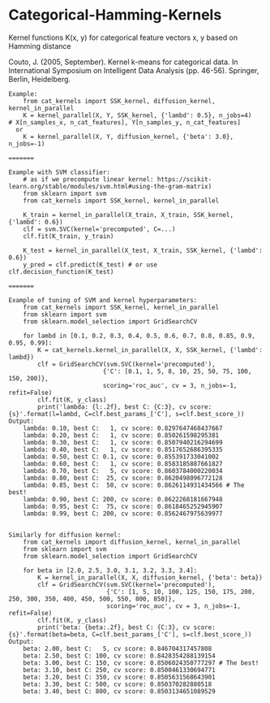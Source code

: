 # Categorical-Hamming-Kernels

Kernel functions K(x, y) for categorical feature vectors x, y based on Hamming distance 

Couto, J. (2005, September). Kernel k-means for categorical data. In International Symposium on Intelligent Data Analysis (pp. 46-56). Springer, Berlin, Heidelberg.

    Example:
        from cat_kernels import SSK_kernel, diffusion_kernel, kernel_in_parallel
        K = kernel_parallel(X, Y, SSK_kernel, {'lambd': 0.5}, n_jobs=4)     # X[n_samples_x, n_cat_features], Y[n_samples_y, n_cat_features]
      or
        K = kernel_parallel(X, Y, diffusion_kernel, {'beta': 3.0}, n_jobs=-1)
     
    =======

    Example with SVM classifier:
        # as if we precompute linear kernel: https://scikit-learn.org/stable/modules/svm.html#using-the-gram-matrix)
        from sklearn import svm
        from cat_kernels import SSK_kernel, kernel_in_parallel 

        K_train = kernel_in_parallel(X_train, X_train, SSK_kernel, {'lambd': 0.6})
        clf = svm.SVC(kernel='precomputed', C=...)
        clf.fit(K_train, y_train)

        K_test = kernel_in_parallel(X_test, X_train, SSK_kernel, {'lambd': 0.6})
        y_pred = clf.predict(K_test) # or use clf.decision_function(K_test)
    
    =======
    
    Example of tuning of SVM and kernel hyperparameters:
        from cat_kernels import SSK_kernel, kernel_in_parallel 
        from sklearn import svm
        from sklearn.model_selection import GridSearchCV

        for lambd in [0.1, 0.2, 0.3, 0.4, 0.5, 0.6, 0.7, 0.8, 0.85, 0.9, 0.95, 0.99]:
            K = cat_kernels.kernel_in_parallel(X, X, SSK_kernel, {'lambd': lambd})
            clf = GridSearchCV(svm.SVC(kernel='precomputed'),
                              {'C': [0.1, 1, 5, 8, 10, 25, 50, 75, 100, 150, 200]}, 
                              scoring='roc_auc', cv = 3, n_jobs=-1, refit=False)
            clf.fit(K, y_class)
            print('lambda: {l:.2f}, best C: {C:3}, cv score: {s}'.format(l=lambd, C=clf.best_params_['C'], s=clf.best_score_))
    Output:
        lambda: 0.10, best C:   1, cv score: 0.8297647468437667
        lambda: 0.20, best C:   1, cv score: 0.850261598295381
        lambda: 0.30, best C:   1, cv score: 0.8507940216294699
        lambda: 0.40, best C:   1, cv score: 0.8517652686395335
        lambda: 0.50, best C: 0.1, cv score: 0.855391733041002
        lambda: 0.60, best C:   1, cv score: 0.8583185887661827
        lambda: 0.70, best C:   5, cv score: 0.8603784000220034
        lambda: 0.80, best C:  25, cv score: 0.8620498096772128
        lambda: 0.85, best C:  50, cv score: 0.8626114931434566 # The best!
        lambda: 0.90, best C: 200, cv score: 0.8622268181667948
        lambda: 0.95, best C:  75, cv score: 0.8618465252945907
        lambda: 0.99, best C: 200, cv score: 0.8562467975639977
    
    
    Similarly for diffusion kernel:
        from cat_kernels import diffusion_kernel, kernel_in_parallel 
        from sklearn import svm
        from sklearn.model_selection import GridSearchCV

        for beta in [2.0, 2.5, 3.0, 3.1, 3.2, 3.3, 3.4]:
            K = kernel_in_parallel(X, X, diffusion_kernel, {'beta': beta})
            clf = GridSearchCV(svm.SVC(kernel='precomputed'),
                               {'C': [1, 5, 10, 100, 125, 150, 175, 200, 250, 300, 350, 400, 450, 500, 550, 800, 850]}, 
                               scoring='roc_auc', cv = 3, n_jobs=-1, refit=False)
            clf.fit(K, y_class)
            print('beta: {beta:.2f}, best C: {C:3}, cv score: {s}'.format(beta=beta, C=clf.best_params_['C'], s=clf.best_score_))
    Output:
        beta: 2.00, best C:   5, cv score: 0.846704317457808
        beta: 2.50, best C: 100, cv score: 0.8428354288139154
        beta: 3.00, best C: 150, cv score: 0.8506024350777297 # The best!
        beta: 3.10, best C: 250, cv score: 0.8500461330694771
        beta: 3.20, best C: 350, cv score: 0.8505631568643901
        beta: 3.30, best C: 500, cv score: 0.850370282880518
        beta: 3.40, best C: 800, cv score: 0.8503134651089529
        
    
        
     
    
    
